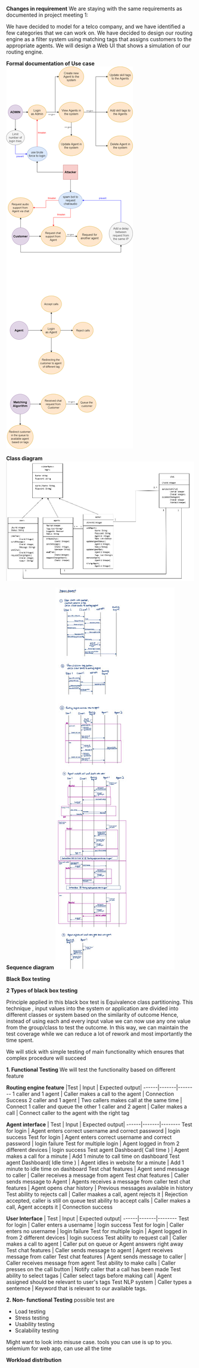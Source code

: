__Changes in requirement__
We are staying with the same requirements as documented in project meeting 1:

We have decided to model for a telco company, and we have identified a few categories that
we can work on. We have decided to design our routing engine as a filter system using
matching tags that assigns customers to the appropriate agents. We will design a Web UI
that shows a simulation of our routing engine.

__Formal documentation of Use case__
![useCaseDiagram](useCaseDiagram.png)

__Class diagram__
![classdiagram](classdia.jpg)

__Sequence diagram__
![sequenceDiagram](sequenceDiagram.jpg)

__Black Box testing__

__2 Types of black box testing__

Principle applied in this black box test is Equivalence class partitioning. 
This technique , input values into the system or application are divided into different classes or system based on the similarity of outcome
Hence, instead of using each and every input value we can now use any one value from the group/class to test the outcome. In this way, we can maintain the test coverage while we can reduce a lot of rework and most importantly the time spent.

We will stick with simple testing of main functionality which ensures that complex procedure will succeed

  __1. Functional Testing__
  We will test the functionality based on different feature
  
  __Routing engine feature__
  |Test  | Input | Expected output|
  ------|-------|--------
  1 caller and 1 agent | Caller makes a call to the agent | Connection Success
  2 caller and 1 agent | Two callers makes call at the same time | Connect 1 caller and queue the other
  1 caller and 2 agent | Caller makes a call | Connect caller to the agent with the right tag
  
  __Agent interface__
  |  Test  | Input | Expected output|
  ------|-------|--------
  Test for login | Agent enters correct username and correct password | login success
  Test for login | Agent enters correct username and correct password | login failure
  Test for multiple login | Agent logged in from 2 different devices | login success
  Test agent Dashboard( Call time ) | Agent makes a call for a minute | Add 1 minute to call time on dashboard
  Test agent Dashboard( Idle time ) | Agent idles in website for a minute | Add 1 minute to idle time on dashboard
  Test chat features | Agent send message to caller | Caller receives a message from agent
  Test chat features | Caller sends message to Agent | Agents receives a message from caller
  test chat features | Agent opens char history | Previous messages available in history
  Test ability to rejects call | Caller maakes a call, agent rejects it | Rejection accepted, caller is still on queue
  test ability to accept calls | Caller makes a call, Agent accepts it | Connection success
  
  
  __User Interface__
  | Test  | Input | Expected output|
  ------|-------|--------
  Test for login | Caller enters a username | login success
  Test for login | Caller enters no username | login failure
  Test for multiple login | Agent logged in from 2 different devices | login success
  Test ability to request call | Caller makes a call to agent | Caller put on queue or Agent answers right away
  Test chat features | Caller sends message to agent | Agent receives message from caller
  Test chat features | Agent sends message to caller | Caller receives message from agent
  Test ability to make calls | Caller presses on the call button | Notify caller that a call has been made
  Test ability to select tagas | Caller select tags before making call | Agent assigned should be relevant to user's tags
  Test NLP system | Caller types a sentemce | Keyword that is relevant to our available tags.
  

  
__2. Non- functional Testing__
  possible test are
  - Load testing
  - Stress testing
  - Usability testing
  - Scalability testing
  
  Might want to look into misuse case.
  tools you can use is up to you.
  selemium for web app, can use all the time

__Workload distribution__
